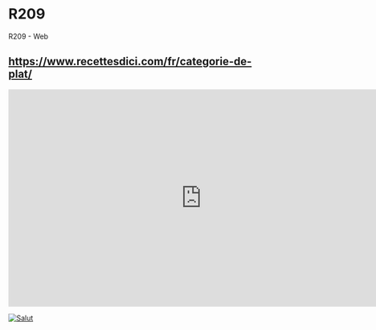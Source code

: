 # R209
R209 - Web

## https://www.recettesdici.com/fr/categorie-de-plat/

<iframe width="768" height="432" src="https://miro.com/app/live-embed/uXjVMWHyRCE=/?moveToViewport=-1738,-563,3737,1737&embedId=932528823392" frameborder="0" scrolling="no" allow="fullscreen; clipboard-read; clipboard-write" allowfullscreen></iframe>

[![Salut](https://miro.com/app/live-embed/uXjVMWHyRCE=/?moveToViewport=-1738,-563,3737,1737&embedId=932528823392)](https://miro.com/app/live-embed/uXjVMWHyRCE=/?moveToViewport=-1738,-563,3737,1737&embedId=932528823392)